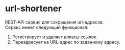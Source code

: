 # url-shortener
REST-API сервис для сокращения url-адресов.  
Сервис имеет следующий функционал:
1. Регистрирует и удаляет алиасы ссылок.
2. Переадресует на URL-адрес по заданному адресу.